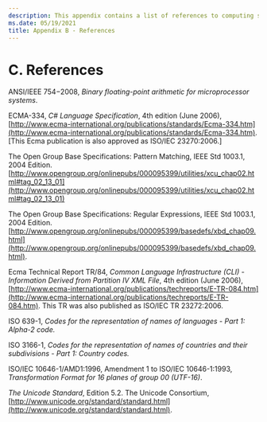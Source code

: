 ```yaml
---
description: This appendix contains a list of references to computing standards used in PowerShell.
ms.date: 05/19/2021
title: Appendix B - References
---
```

# C. References

ANSI/IEEE 754−2008, *Binary floating-point arithmetic for microprocessor systems*.

ECMA-334, *C# Language Specification*, 4th edition (June 2006),
[http://www.ecma-international.org/publications/standards/Ecma-334.htm](http://www.ecma-international.org/publications/standards/Ecma-334.htm).
[This Ecma publication is also approved as ISO/IEC 23270:2006.]

The Open Group Base Specifications: Pattern Matching, IEEE Std 1003.1, 2004 Edition.
[http://www.opengroup.org/onlinepubs/000095399/utilities/xcu_chap02.html#tag_02_13_01](http://www.opengroup.org/onlinepubs/000095399/utilities/xcu_chap02.html#tag_02_13_01)

The Open Group Base Specifications: Regular Expressions, IEEE Std 1003.1, 2004 Edition.
[http://www.opengroup.org/onlinepubs/000095399/basedefs/xbd_chap09.html](http://www.opengroup.org/onlinepubs/000095399/basedefs/xbd_chap09.html).

Ecma Technical Report TR/84, *Common Language Infrastructure (CLI) - Information Derived from
Partition IV XML File*, 4th edition (June 2006),
[http://www.ecma-international.org/publications/techreports/E-TR-084.htm](http://www.ecma-international.org/publications/techreports/E-TR-084.htm).
This TR was also published as ISO/IEC TR 23272:2006.

ISO 639-1, *Codes for the representation of names of languages - Part 1: Alpha-2 code.*

ISO 3166-1, *Codes for the representation of names of countries and their subdivisions - Part 1: Country codes.*

ISO/IEC 10646-1/AMD1:1996, Amendment 1 to ISO/IEC 10646-1:1993, *Transformation Format for 16 planes of group 00 (UTF-16)*.

*The Unicode Standard*, Edition 5.2. The Unicode Consortium,
[http://www.unicode.org/standard/standard.html](http://www.unicode.org/standard/standard.html).
